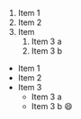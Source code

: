 1. Item 1
2. Item 2
3. Item 
   1. Item 3 a
   2. Item 3 b

* Item 1
* Item 2
* Item 3
  * Item 3 a
  * Item 3 b 😄

